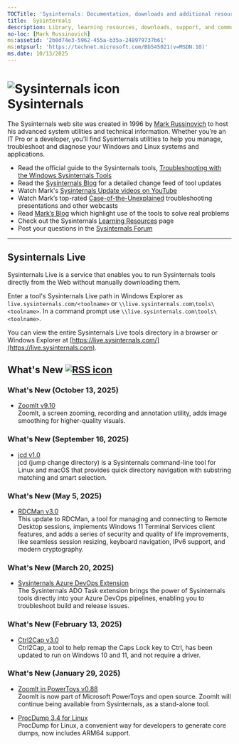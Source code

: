```yaml
---
TOCTitle: 'Sysinternals: Documentation, downloads and additional resources'
title:  Sysinternals
description: Library, learning resources, downloads, support, and community. Evaluate and find out how to install, deploy, and maintain Windows with Sysinternals utilities.
no-loc: [Mark Russinovich]
ms:assetid: '2b0d74e3-5962-455a-b35a-248979737b61'
ms:mtpsurl: 'https://technet.microsoft.com/Bb545021(v=MSDN.10)'
ms.date: 10/13/2025
---
```


# ![Sysinternals icon](media/index/Sysinternals.png)<br>Sysinternals
The Sysinternals web site was created in 1996 by [Mark Russinovich](https://blogs.technet.microsoft.com/markrussinovich/) to host his advanced system utilities and technical information. Whether you’re an IT Pro or a developer, you’ll find Sysinternals utilities to help you manage, troubleshoot and diagnose your Windows and Linux systems and applications.  
  -   Read the official guide to the Sysinternals tools, [Troubleshooting with the Windows Sysinternals Tools](~/resources/troubleshooting-book.md)
-   Read the [Sysinternals Blog](https://techcommunity.microsoft.com/t5/Sysinternals-Blog/bg-p/Sysinternals-Blog) for a detailed change feed of tool updates
-   Watch Mark's [Sysinternals Update videos on YouTube](https://www.youtube.com/playlist?list=PLhFhDWFYccZ_GvdJ11NZwaBAhwDCWmni_)
-   Watch Mark’s top-rated [Case-of-the-Unexplained](~/resources/webcasts.md) troubleshooting presentations and other webcasts
-   Read [Mark’s Blog](https://techcommunity.microsoft.com/t5/Windows-Blog-Archive/bg-p/Windows-Blog-Archive/label-name/Mark%20Russinovich) which highlight use of the tools to solve real problems
-   Check out the Sysinternals [Learning Resources](~/resources/index.md) page
-   Post your questions in the [Sysinternals Forum](https://aka.ms/sysint-forums)

---
## Sysinternals Live

Sysinternals Live is a service that enables you to run Sysinternals tools directly from the Web without manually downloading them.

Enter a tool's Sysinternals Live path in Windows Explorer as `live.sysinternals.com/<toolname>` or `\\live.sysinternals.com\tools\<toolname>`.
In a command prompt use `\\live.sysinternals.com\tools\<toolname>`.

You can view the entire Sysinternals Live tools directory in a browser or Windows Explorer at [https://live.sysinternals.com/](https://live.sysinternals.com).

## What's New [![RSS icon](media/index/rss.gif)](https://techcommunity.microsoft.com/t5/s/gxcuf89792/rss/board?board.id=Sysinternals-Blog)

### What's New (October 13, 2025)

- [ZoomIt v9.10](~/downloads/zoomit.md)  
ZoomIt, a screen zooming, recording and annotation utility, adds image smoothing for higher-quality visuals.

### What's New (September 16, 2025)

- [jcd v1.0](https://github.com/microsoft/Sysinternals-jcd/releases/tag/1.0.0)  
jcd (jump change directory) is a Sysinternals command-line tool for Linux and macOS that provides quick directory navigation with substring matching and smart selection.

### What's New (May 5, 2025)

- [RDCMan v3.0](~/downloads/rdcman.md)  
This update to RDCMan, a tool for managing and connecting to Remote Desktop sessions, implements Windows 11 Terminal Services client features, and adds a series of security and quality of life improvements, like seamless session resizing, keyboard navigation, IPv6 support, and modern cryptography.

### What's New (March 20, 2025)

- [Sysinternals Azure DevOps Extension](https://marketplace.visualstudio.com/items?itemName=Sysinternals.SysinternalsADOExtension)  
The Sysinternals ADO Task extension brings the power of Sysinternals tools directly into your Azure DevOps pipelines, enabling you to troubleshoot build and release issues.

### What's New (February 13, 2025)

- [Ctrl2Cap v3.0](~/downloads/ctrl2cap.md)  
Ctrl2Cap, a tool to help remap the Caps Lock key to Ctrl, has been updated to run on Windows 10 and 11, and not require a driver.

### What's New (January 29, 2025)

- [ZoomIt in PowerToys v0.88](https://github.com/microsoft/PowerToys/releases/tag/v0.88.0)  
ZoomIt is now part of Microsoft PowerToys and open source. ZoomIt will continue being available from Sysinternals, as a stand-alone tool.

- [ProcDump 3.4 for Linux](https://github.com/microsoft/ProcDump-for-Linux/releases/tag/3.4.0)  
ProcDump for Linux, a convenient way for developers to generate core dumps, now includes ARM64 support.
